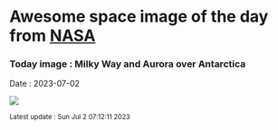 
# Awesome space image of the day from [NASA](https://api.nasa.gov/)

### Today image : Milky Way and Aurora over Antarctica
Date : 2023-07-02

![](https://apod.nasa.gov/apod/image/2307/MWAurora_hang_960.jpg)

<small>Latest update : Sun Jul  2 07:12:11 2023</small>
        